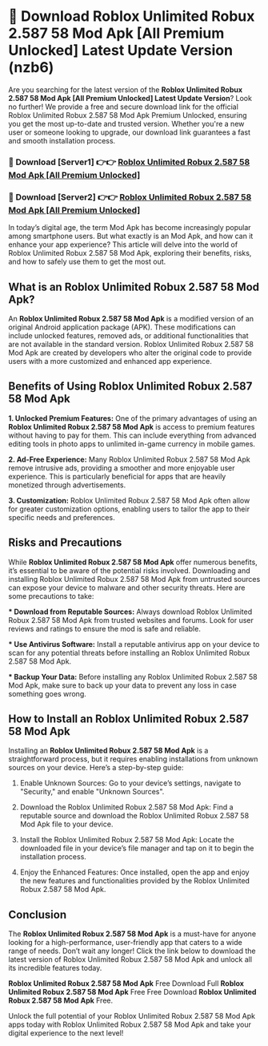 # 🤖 Download Roblox Unlimited Robux 2.587 58 Mod Apk [All Premium Unlocked] Latest Update Version (nzb6)

Are you searching for the latest version of the <strong>Roblox Unlimited Robux 2.587 58 Mod Apk [All Premium Unlocked] Latest Update Version</strong>? Look no further! We provide a free and secure download link for the official Roblox Unlimited Robux 2.587 58 Mod Apk Premium Unlocked, ensuring you get the most up-to-date and trusted version. Whether you're a new user or someone looking to upgrade, our download link guarantees a fast and smooth installation process.


<h3>📌 Download [Server1] 👉👉 <a href="https://hapymods.com?title=Roblox+Unlimited+Robux+2.587+58+Mod+Apk&ref=3B1">Roblox Unlimited Robux 2.587 58 Mod Apk [All Premium Unlocked]</a></h3>

<h3>📌 Download [Server2] 👉👉 <a href="https://hapymods.com?title=Roblox+Unlimited+Robux+2.587+58+Mod+Apk&ref=3B1">Roblox Unlimited Robux 2.587 58 Mod Apk [All Premium Unlocked]</a></h3>


In today’s digital age, the term Mod Apk has become increasingly popular among smartphone users. But what exactly is an Mod Apk, and how can it enhance your app experience? This article will delve into the world of Roblox Unlimited Robux 2.587 58 Mod Apk, exploring their benefits, risks, and how to safely use them to get the most out.


<h2>What is an Roblox Unlimited Robux 2.587 58 Mod Apk?</h2>

An <strong>Roblox Unlimited Robux 2.587 58 Mod Apk</strong> is a modified version of an original Android application package (APK). These modifications can include unlocked features, removed ads, or additional functionalities that are not available in the standard version. Roblox Unlimited Robux 2.587 58 Mod Apk are created by developers who alter the original code to provide users with a more customized and enhanced app experience.


<h2>Benefits of Using Roblox Unlimited Robux 2.587 58 Mod Apk</h2>

<strong> 1. Unlocked Premium Features:</strong> One of the primary advantages of using an <strong>Roblox Unlimited Robux 2.587 58 Mod Apk</strong> is access to premium features without having to pay for them. This can include everything from advanced editing tools in photo apps to unlimited in-game currency in mobile games.

<strong> 2. Ad-Free Experience:</strong> Many Roblox Unlimited Robux 2.587 58 Mod Apk remove intrusive ads, providing a smoother and more enjoyable user experience. This is particularly beneficial for apps that are heavily monetized through advertisements.

<strong> 3. Customization:</strong> Roblox Unlimited Robux 2.587 58 Mod Apk often allow for greater customization options, enabling users to tailor the app to their specific needs and preferences.


<h2>Risks and Precautions</h2>

While <strong>Roblox Unlimited Robux 2.587 58 Mod Apk</strong> offer numerous benefits, it’s essential to be aware of the potential risks involved. Downloading and installing Roblox Unlimited Robux 2.587 58 Mod Apk from untrusted sources can expose your device to malware and other security threats. Here are some precautions to take:

<strong> * Download from Reputable Sources:</strong> Always download Roblox Unlimited Robux 2.587 58 Mod Apk from trusted websites and forums. Look for user reviews and ratings to ensure the mod is safe and reliable.

<strong> * Use Antivirus Software:</strong> Install a reputable antivirus app on your device to scan for any potential threats before installing an Roblox Unlimited Robux 2.587 58 Mod Apk.

<strong> * Backup Your Data:</strong> Before installing any Roblox Unlimited Robux 2.587 58 Mod Apk, make sure to back up your data to prevent any loss in case something goes wrong.


<h2>How to Install an Roblox Unlimited Robux 2.587 58 Mod Apk</h2>

Installing an <strong>Roblox Unlimited Robux 2.587 58 Mod Apk</strong> is a straightforward process, but it requires enabling installations from unknown sources on your device. Here’s a step-by-step guide:

 1. Enable Unknown Sources: Go to your device’s settings, navigate to "Security," and enable "Unknown Sources".

 2. Download the Roblox Unlimited Robux 2.587 58 Mod Apk: Find a reputable source and download the Roblox Unlimited Robux 2.587 58 Mod Apk file to your device.

 3. Install the Roblox Unlimited Robux 2.587 58 Mod Apk: Locate the downloaded file in your device’s file manager and tap on it to begin the installation process.

 4. Enjoy the Enhanced Features: Once installed, open the app and enjoy the new features and functionalities provided by the Roblox Unlimited Robux 2.587 58 Mod Apk.


<h2><strong>Conclusion</strong></h2>

The <strong>Roblox Unlimited Robux 2.587 58 Mod Apk</strong> is a must-have for anyone looking for a high-performance, user-friendly app that caters to a wide range of needs. Don’t wait any longer! Click the link below to download the latest version of Roblox Unlimited Robux 2.587 58 Mod Apk and unlock all its incredible features today.

<strong>Roblox Unlimited Robux 2.587 58 Mod Apk</strong> Free Download Full <strong>Roblox Unlimited Robux 2.587 58 Mod Apk</strong> Free Free Download <strong>Roblox Unlimited Robux 2.587 58 Mod Apk</strong> Free.

Unlock the full potential of your Roblox Unlimited Robux 2.587 58 Mod Apk apps today with Roblox Unlimited Robux 2.587 58 Mod Apk and take your digital experience to the next level!
